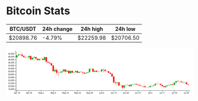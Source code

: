 # Bitcoin Stats

BTC/USDT|24h change|24h high|24h low|
|---|---|---|---|
|$20898.76|-4.79%|$22259.98|$20706.50|

<img src="./chart.svg">
